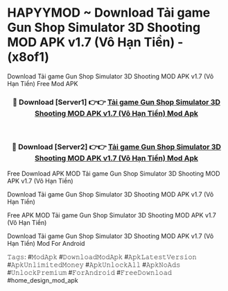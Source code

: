 # HAPYYMOD ~ Download Tải game Gun Shop Simulator 3D Shooting MOD APK v1.7 (Vô Hạn Tiền) - (x8of1)
Download Tải game Gun Shop Simulator 3D Shooting MOD APK v1.7 (Vô Hạn Tiền) Free Mod APK

<div align="center">
<h3>🔴 Download [Server1] 👉👉 <a href="https://apk-comot.site?title=Tải_game_Gun_Shop_Simulator_3D_Shooting_MOD_APK_v1.7_(Vô_Hạn_Tiền)">Tải game Gun Shop Simulator 3D Shooting MOD APK v1.7 (Vô Hạn Tiền) Mod Apk</a></h3><br>

<h3>🔴 Download [Server2] 👉👉 <a href="https://apk-comot.site?title=Tải_game_Gun_Shop_Simulator_3D_Shooting_MOD_APK_v1.7_(Vô_Hạn_Tiền)">Tải game Gun Shop Simulator 3D Shooting MOD APK v1.7 (Vô Hạn Tiền) Mod Apk</a></h3>
</div>


Free Download APK MOD Tải game Gun Shop Simulator 3D Shooting MOD APK v1.7 (Vô Hạn Tiền)

Download Tải game Gun Shop Simulator 3D Shooting MOD APK v1.7 (Vô Hạn Tiền) 

Free APK MOD Tải game Gun Shop Simulator 3D Shooting MOD APK v1.7 (Vô Hạn Tiền) 

Download Tải game Gun Shop Simulator 3D Shooting MOD APK v1.7 (Vô Hạn Tiền) Mod For Android

𝚃𝚊𝚐𝚜: #𝙼𝚘𝚍𝙰𝚙𝚔 #𝙳𝚘𝚠𝚗𝚕𝚘𝚊𝚍𝙼𝚘𝚍𝙰𝚙𝚔 #𝙰𝚙𝚔𝙻𝚊𝚝𝚎𝚜𝚝𝚅𝚎𝚛𝚜𝚒𝚘𝚗 #𝙰𝚙𝚔𝚄𝚗𝚕𝚒𝚖𝚒𝚝𝚎𝚍𝙼𝚘𝚗𝚎𝚢 #𝙰𝚙𝚔𝚄𝚗𝚕𝚘𝚌𝚔𝙰𝚕𝚕 #𝙰𝚙𝚔𝙽𝚘𝙰𝚍𝚜 #𝚄𝚗𝚕𝚘𝚌𝚔𝙿𝚛𝚎𝚖𝚒𝚞𝚖 #𝙵𝚘𝚛𝙰𝚗𝚍𝚛𝚘𝚒𝚍 #𝙵𝚛𝚎𝚎𝙳𝚘𝚠𝚗𝚕𝚘𝚊𝚍 #home_design_mod_apk